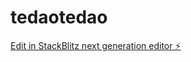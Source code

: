 # tedaotedao

[Edit in StackBlitz next generation editor ⚡️](https://stackblitz.com/~/github.com/tedao01/tedaotedao)